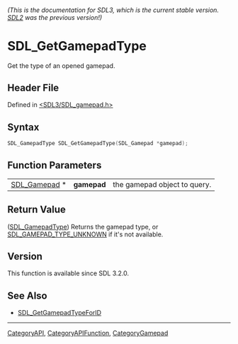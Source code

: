 ###### (This is the documentation for SDL3, which is the current stable version. [SDL2](https://wiki.libsdl.org/SDL2/) was the previous version!)
# SDL_GetGamepadType

Get the type of an opened gamepad.

## Header File

Defined in [<SDL3/SDL_gamepad.h>](https://github.com/libsdl-org/SDL/blob/main/include/SDL3/SDL_gamepad.h)

## Syntax

```c
SDL_GamepadType SDL_GetGamepadType(SDL_Gamepad *gamepad);
```

## Function Parameters

|                              |             |                              |
| ---------------------------- | ----------- | ---------------------------- |
| [SDL_Gamepad](SDL_Gamepad) * | **gamepad** | the gamepad object to query. |

## Return Value

([SDL_GamepadType](SDL_GamepadType)) Returns the gamepad type, or
[SDL_GAMEPAD_TYPE_UNKNOWN](SDL_GAMEPAD_TYPE_UNKNOWN) if it's not available.

## Version

This function is available since SDL 3.2.0.

## See Also

- [SDL_GetGamepadTypeForID](SDL_GetGamepadTypeForID)

----
[CategoryAPI](CategoryAPI), [CategoryAPIFunction](CategoryAPIFunction), [CategoryGamepad](CategoryGamepad)

